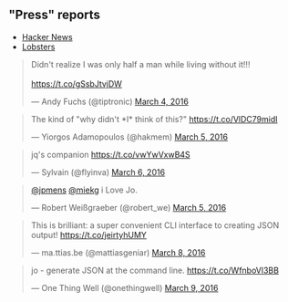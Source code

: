 ## "Press" reports

* [Hacker News](https://news.ycombinator.com/item?id=11230023)
* [Lobsters](https://lobste.rs/s/tyehi1/a_shell_command_to_create_json_jo)

<blockquote class="twitter-tweet" data-lang="en"><p lang="en" dir="ltr">Didn&#39;t realize I was only half a man while living without it!!!<br><br> <a href="https://t.co/gSsbJtvjDW">https://t.co/gSsbJtvjDW</a></p>&mdash; Andy Fuchs (@tiptronic) <a href="https://twitter.com/tiptronic/status/705747046079340544">March 4, 2016</a></blockquote> <script async src="//platform.twitter.com/widgets.js" charset="utf-8"></script>

<blockquote class="twitter-tweet" data-lang="en"><p lang="en" dir="ltr">The kind of &quot;why didn&#39;t *I* think of this?&quot; <a href="https://t.co/VlDC79midI">https://t.co/VlDC79midI</a></p>&mdash; Yiorgos Adamopoulos (@hakmem) <a href="https://twitter.com/hakmem/status/706181245328293888">March 5, 2016</a></blockquote> <script async src="//platform.twitter.com/widgets.js" charset="utf-8"></script>

<blockquote class="twitter-tweet" data-lang="en"><p lang="fr" dir="ltr">jq&#39;s companion <a href="https://t.co/vwYwVxwB4S">https://t.co/vwYwVxwB4S</a></p>&mdash; Sylvain (@flyinva) <a href="https://twitter.com/flyinva/status/706567570141351936">March 6, 2016</a></blockquote> <script async src="//platform.twitter.com/widgets.js" charset="utf-8"></script>


<blockquote class="twitter-tweet" data-lang="en"><p lang="en" dir="ltr"><a href="https://twitter.com/jpmens">@jpmens</a> <a href="https://twitter.com/miekg">@miekg</a> i Love Jo.</p>&mdash; Robert Weißgraeber (@robert_we) <a href="https://twitter.com/robert_we/status/706182485261086724">March 5, 2016</a></blockquote> <script async src="//platform.twitter.com/widgets.js" charset="utf-8"></script>


<blockquote class="twitter-tweet" data-lang="en"><p lang="en" dir="ltr">This is brilliant: a super convenient CLI interface to creating JSON output! <a href="https://t.co/jeirtyhUMY">https://t.co/jeirtyhUMY</a></p>&mdash; ma.ttias.be (@mattiasgeniar) <a href="https://twitter.com/mattiasgeniar/status/707152566719782912">March 8, 2016</a></blockquote> <script async src="//platform.twitter.com/widgets.js" charset="utf-8"></script>

<blockquote class="twitter-tweet" data-lang="en"><p lang="en" dir="ltr">jo - generate JSON at the command line. <a href="https://t.co/WfnboVl3BB">https://t.co/WfnboVl3BB</a></p>&mdash; One Thing Well (@onethingwell) <a href="https://twitter.com/onethingwell/status/707611961039704068">March 9, 2016</a></blockquote> <script async src="//platform.twitter.com/widgets.js" charset="utf-8"></script>

